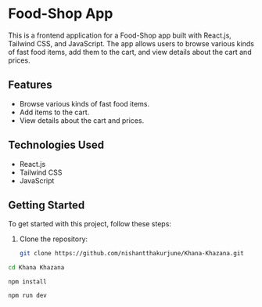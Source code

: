 # Food-Shop App

This is a frontend application for a Food-Shop app built with React.js, Tailwind CSS, and JavaScript. The app allows users to browse various kinds of fast food items, add them to the cart, and view details about the cart and prices.

## Features

- Browse various kinds of fast food items.
- Add items to the cart.
- View details about the cart and prices.

## Technologies Used

- React.js
- Tailwind CSS
- JavaScript

## Getting Started

To get started with this project, follow these steps:

1. Clone the repository:

   ```bash
   git clone https://github.com/nishantthakurjune/Khana-Khazana.git

```bash
cd Khana Khazana
```

```
npm install
```
```
npm run dev
```
